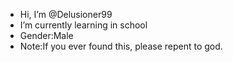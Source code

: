 - Hi, I’m @Delusioner99
- I’m currently learning in school
- Gender:Male
- Note:If you ever found this, please repent to god.
<!---
Delusioner99/Delusioner99 is a ✨ special ✨ repository because its `README.md` (this file) appears on your GitHub profile.
You can click the Preview link to take a look at your changes.
--->
